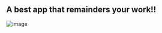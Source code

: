 ## A best app that remainders your work!!

![image](https://github.com/user-attachments/assets/7db3bf7e-1aa5-4be9-a1bc-c66ae3a1b749)
